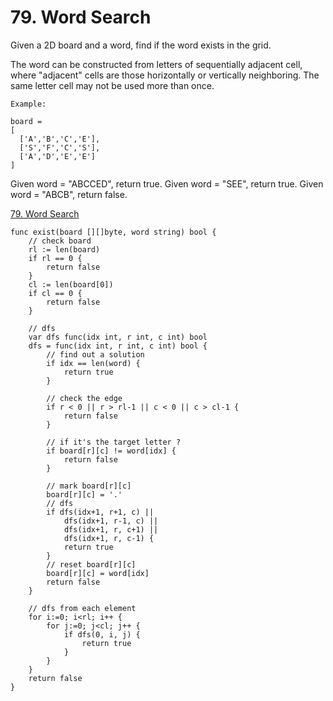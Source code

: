 # 79. Word Search

Given a 2D board and a word, find if the word exists in the grid.

The word can be constructed from letters of sequentially adjacent cell, where "adjacent" cells are those horizontally or vertically neighboring. The same letter cell may not be used more than once.

```
Example:

board =
[
  ['A','B','C','E'],
  ['S','F','C','S'],
  ['A','D','E','E']
]
```

Given word = "ABCCED", return true.
Given word = "SEE", return true.
Given word = "ABCB", return false.

[79. Word Search](https://leetcode.com/problems/word-search/)


```golang
func exist(board [][]byte, word string) bool {
    // check board
    rl := len(board)
    if rl == 0 {
        return false
    }
    cl := len(board[0])
    if cl == 0 {
        return false
    }
    
    // dfs
    var dfs func(idx int, r int, c int) bool
    dfs = func(idx int, r int, c int) bool {
        // find out a solution
        if idx == len(word) { 
            return true 
        }
        
        // check the edge
        if r < 0 || r > rl-1 || c < 0 || c > cl-1 { 
            return false 
        }
        
        // if it's the target letter ?
        if board[r][c] != word[idx] { 
            return false 
        }
        
        // mark board[r][c]
        board[r][c] = '.'
        // dfs
        if dfs(idx+1, r+1, c) || 
            dfs(idx+1, r-1, c) || 
            dfs(idx+1, r, c+1) || 
            dfs(idx+1, r, c-1) {
            return true
        }
        // reset board[r][c]
        board[r][c] = word[idx]
        return false
    }
    
    // dfs from each element
    for i:=0; i<rl; i++ {
        for j:=0; j<cl; j++ {
            if dfs(0, i, j) {
                return true
            }
        }
    }
    return false
}
```